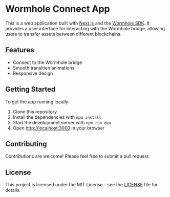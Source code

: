 # Wormhole Connect App

This is a web application built with [Next.js](https://nextjs.org/) and the [Wormhole SDK](https://github.com/certusone/wormhole). It provides a user interface for interacting with the Wormhole bridge, allowing users to transfer assets between different blockchains.

## Features

- Connect to the Wormhole bridge
- Smooth transition animations
- Responsive design

## Getting Started

To get the app running locally:

1. Clone this repository
2. Install the dependencies with `npm install`
3. Start the development server with `npm run dev`
4. Open [http://localhost:3000](http://localhost:3000) in your browser

## Contributing

Contributions are welcome! Please feel free to submit a pull request.

## License

This project is licensed under the MIT License - see the [LICENSE](LICENSE) file for details.